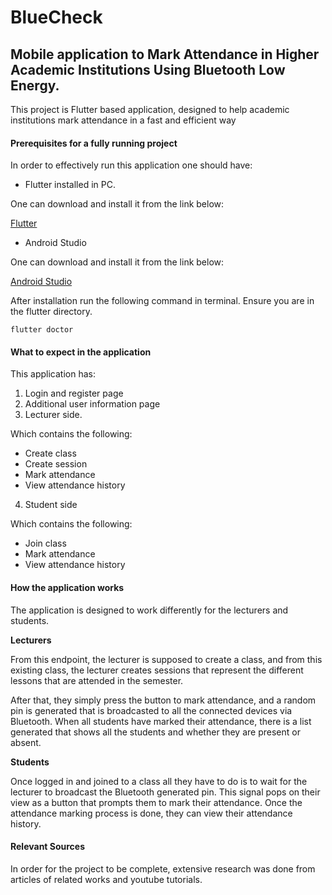 # BlueCheck

## Mobile application to Mark Attendance in Higher Academic Institutions Using Bluetooth Low Energy.

This project is Flutter based application, designed to help academic institutions mark attendance in a fast and efficient way

#### Prerequisites for a fully running project

In order to effectively run this application one should have:

 - Flutter installed in PC.

One can download and install it from the link below:

[Flutter](https://flutter.dev/)

- Android Studio

One can download and install it from the link below:

[Android Studio](https://developer.android.com/studio/install)

After installation run the following command in terminal. Ensure you are in the flutter directory.


```flutter doctor```

#### What to expect in the application

This application has:

1. Login and register page
2. Additional user information page
3. Lecturer side. 

Which contains the following: 
  - Create class
  - Create session
  - Mark attendance
  - View attendance history
4. Student side

Which contains the following: 
  - Join class
  - Mark attendance
  - View attendance history

#### How the application works

The application is designed to work differently for the lecturers and students. 

**Lecturers**

From this endpoint, the lecturer is supposed to create a class, and from this existing class, the lecturer creates sessions that represent the different lessons that are attended in the semester. 

After that, they simply press the button to mark attendance, and a random pin is generated that is broadcasted to all the connected devices via Bluetooth. When all students have marked their attendance, there is a list generated that shows all the students and whether they are present or absent.

**Students**

Once logged in and joined to a class all they have to do is to wait for the lecturer to broadcast the Bluetooth generated pin. This signal pops on their view as a button that prompts them to mark their attendance. Once the attendance marking process is done, they can view their attendance history. 


#### Relevant Sources

In order for the project to be complete, extensive research was done from articles of related works and youtube tutorials. 

